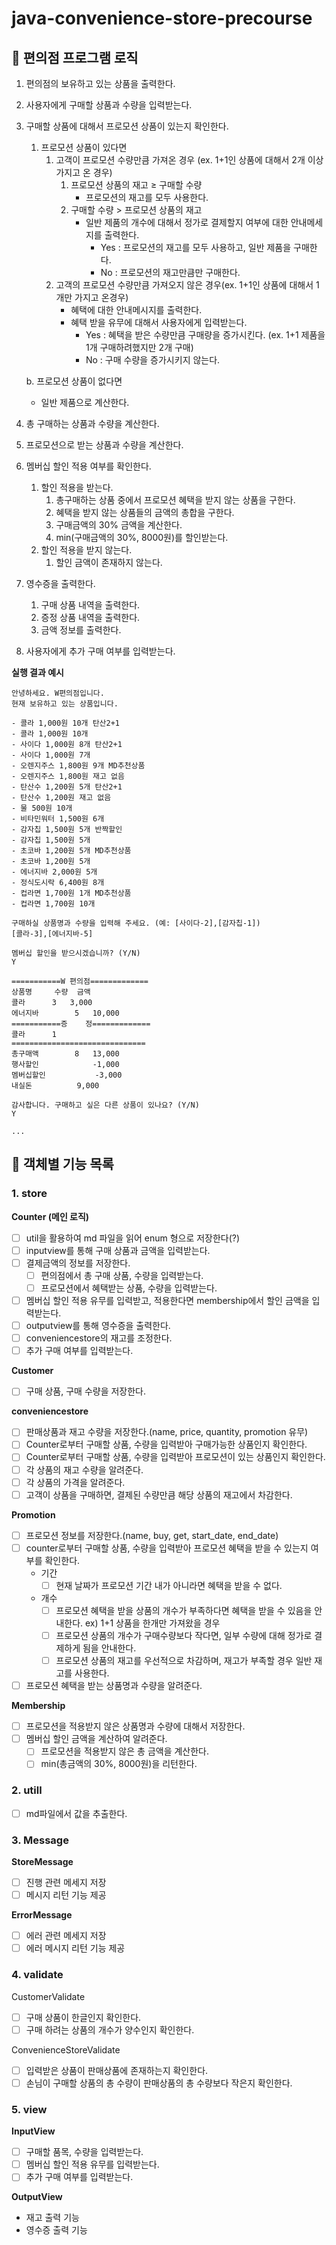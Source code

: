 # java-convenience-store-precourse

## 📝  편의점 프로그램 로직
1. 편의점의 보유하고 있는 상품을 출력한다.
2. 사용자에게 구매할 상품과 수량을 입력받는다.
3. 구매할 상품에 대해서 프로모션 상품이 있는지 확인한다.
    1. 프로모션 상품이 있다면
        1. 고객이 프로모션 수량만큼 가져온 경우 (ex. 1+1인 상품에 대해서 2개 이상 가지고 온 경우)
            1. 프로모션 상품의 재고 ≥ 구매할 수량
                - 프로모션의 재고를 모두 사용한다.
            2. 구매할 수량 > 프로모션 상품의 재고
                - 일반 제품의 개수에 대해서 정가로 결제할지 여부에 대한 안내메세지를 출력한다.
                    - Yes : 프로모션의 재고를 모두 사용하고, 일반 제품을 구매한다.
                    - No : 프로모션의 재고만큼만 구매한다.
        2. 고객의 프로모션 수량만큼 가져오지 않은 경우(ex. 1+1인 상품에 대해서 1개만 가지고 온경우)
            - 혜택에 대한 안내메시지를 출력한다.
            - 혜택 받을 유무에 대해서 사용자에게 입력받는다.
                - Yes : 혜택을 받은 수량만큼 구매량을 증가시킨다.
                  (ex. 1+1 제품을 1개 구매하려했지만 2개 구매)
                - No : 구매 수량을 증가시키지 않는다.

   b. 프로모션 상품이 없다면

    - 일반 제품으로 계산한다.
4. 총 구매하는 상품과 수량을 계산한다.
5. 프로모션으로 받는 상품과 수량을 계산한다.
6. 멤버십 할인 적용 여부를 확인한다.
    1. 할인 적용을 받는다.
        1. 총구매하는 상품 중에서 프로모션 혜택을 받지 않는 상품을 구한다.
        2. 혜택을 받지 않는 상품들의 금액의 총합을 구한다.
        3. 구매금액의 30% 금액을 계산한다.
        4. min(구매금액의 30%, 8000원)를 할인받는다.
    2. 할인 적용을 받지 않는다.
        1. 할인 금액이 존재하지 않는다.
7. 영수증을 출력한다.
    1. 구매 상품 내역을 출력한다.
    2. 증정 상품 내역을 출력한다.
    3. 금액 정보를 출력한다.
8. 사용자에게 추가 구매 여부를 입력받는다.

**실행 결과 예시**
```
안녕하세요. W편의점입니다.
현재 보유하고 있는 상품입니다.

- 콜라 1,000원 10개 탄산2+1
- 콜라 1,000원 10개
- 사이다 1,000원 8개 탄산2+1
- 사이다 1,000원 7개
- 오렌지주스 1,800원 9개 MD추천상품
- 오렌지주스 1,800원 재고 없음
- 탄산수 1,200원 5개 탄산2+1
- 탄산수 1,200원 재고 없음
- 물 500원 10개
- 비타민워터 1,500원 6개
- 감자칩 1,500원 5개 반짝할인
- 감자칩 1,500원 5개
- 초코바 1,200원 5개 MD추천상품
- 초코바 1,200원 5개
- 에너지바 2,000원 5개
- 정식도시락 6,400원 8개
- 컵라면 1,700원 1개 MD추천상품
- 컵라면 1,700원 10개

구매하실 상품명과 수량을 입력해 주세요. (예: [사이다-2],[감자칩-1])
[콜라-3],[에너지바-5]

멤버십 할인을 받으시겠습니까? (Y/N)
Y 

===========W 편의점=============
상품명		수량	금액
콜라		3 	3,000
에너지바 		5 	10,000
===========증	정=============
콜라		1
==============================
총구매액		8	13,000
행사할인			-1,000
멤버십할인			-3,000
내실돈			 9,000

감사합니다. 구매하고 싶은 다른 상품이 있나요? (Y/N)
Y

...
```
## 🚀 객체별 기능 목록
### 1. store

**Counter (메인 로직)**

- [ ] util을 활용하여 md 파일을 읽어 enum 형으로 저장한다(?)
- [ ] inputview를 통해 구매 상품과 금액을 입력받는다.
- [ ] 결제금액의 정보를 저장한다.
    - [ ] 편의점에서 총 구매 상품, 수량을 입력받는다.
    - [ ] 프로모션에서 혜택받는 상품, 수량을 입력받는다.
- [ ] 멤버십 할인 적용 유무를 입력받고, 적용한다면 membership에서 할인 금액을 입력받는다.
- [ ] outputview를 통해 영수증을 출력한다.
- [ ] conveniencestore의 재고를 조정한다.
- [ ] 추가 구매 여부를 입력받는다.

**Customer**

- [ ] 구매 상품, 구매 수량을 저장한다.

**conveniencestore**

- [ ] 판매상품과 재고 수량을 저장한다.(name, price, quantity, promotion 유무)
- [ ] Counter로부터 구매할 상품, 수량을 입력받아 구매가능한 상품인지 확인한다.
- [ ] Counter로부터 구매할 상품, 수량을 입력받아 프로모션이 있는 상품인지 확인한다.
- [ ] 각 상품의 재고 수량을 알려준다.
- [ ] 각 상품의 가격을 알려준다.
- [ ] 고객이 상품을 구매하면, 결제된 수량만큼 해당 상품의 재고에서 차감한다.

**Promotion**

- [ ] 프로모션 정보를 저장한다.(name, buy, get, start_date, end_date)
- [ ] counter로부터 구매할 상품, 수량을 입력받아 프로모션 혜택을 받을 수 있는지 여부를 확인한다.
    - 기간
        - [ ] 현재 날짜가 프로모션 기간 내가 아니라면 혜택을 받을 수 없다.
    - 개수
        - [ ] 프로모션 혜택을 받을 상품의 개수가 부족하다면 혜택을 받을 수 있음을 안내한다.
          ex) 1+1 상품을 한개만 가져왔을 경우
        - [ ] 프로모션 상품의 개수가 구매수량보다 작다면, 일부 수량에 대해 정가로 결제하게 됨을 안내한다.
        - [ ] 프로모션 상품의 재고를 우선적으로 차감하며, 재고가 부족할 경우 일반 재고를 사용한다.
- [ ] 프로모션 혜택을 받는 상품명과 수량을 알려준다.

**Membership**

- [ ] 프로모션을 적용받지 않은 상품명과 수량에 대해서 저장한다.
- [ ] 멤버십 할인 금액을 계산하여 알려준다.
    - [ ] 프로모션을 적용받지 않은 총 금액을 계산한다.
    - [ ] min(총금액의 30%, 8000원)을 리턴한다.  
  
### 2. utill

- [ ] md파일에서 값을 추출한다.

### 3. Message

**StoreMessage**

- [ ] 진행 관련 메세지 저장
- [ ] 메시지 리턴 기능 제공

**ErrorMessage**

- [ ] 에러 관련 메세지 저장
- [ ] 에러 메시지 리턴 기능 제공

### 4. validate

CustomerValidate

- [ ] 구매 상품이 한글인지 확인한다.
- [ ] 구매 하려는 상품의 개수가 양수인지 확인한다.

ConvenienceStoreValidate

- [ ] 입력받은 상품이 판매상품에 존재하는지 확인한다.
- [ ] 손님이 구매할 상품의 총 수량이 판매상품의 총 수량보다 작은지 확인한다.

### 5. view

**InputView**

- [ ] 구매할 품목, 수량을 입력받는다.
- [ ] 멤버십 할인 적용 유무를 입력받는다.
- [ ] 추가 구매 여부를 입력받는다.

**OutputView**

- 재고 출력 기능
- 영수증 출력 기능

